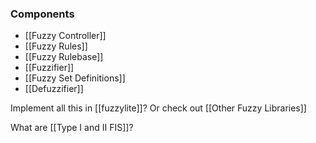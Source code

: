 ### Components

- [[Fuzzy Controller]]
- [[Fuzzy Rules]]
- [[Fuzzy Rulebase]]
- [[Fuzzifier]]
- [[Fuzzy Set Definitions]]
- [[Defuzzifier]]

Implement all this in [[fuzzylite]]?
Or check out [[Other Fuzzy Libraries]]

What are [[Type I and II FIS]]?

